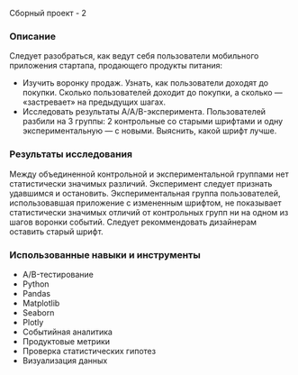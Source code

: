 Сборный проект - 2

### Описание

Следует разобраться, как ведут себя пользователи мобильного приложения стартапа, продающего продукты питания:
- Изучить воронку продаж. Узнать, как пользователи доходят до покупки. Сколько пользователей доходит до покупки, а сколько — «застревает» на предыдущих шагах.
- Исследовать результаты A/A/B-эксперимента. Пользователей разбили на 3 группы: 2 контрольные со старыми шрифтами и одну экспериментальную — с новыми. Выяснить, какой шрифт лучше.

### Результаты исследования

Между объединенной контрольной и экспериментальной группами нет статистически значимых различий.
Эксперимент следует признать удавшимся и остановить. Экспериментальная группа пользователей, использовавшая приложение с измененным шрифтом, не показывает статистически значимых отличий от контрольных групп ни на одном из шагов воронки событий. Следует рекоммендовать дизайнерам оставить старый шрифт.

### Использованные навыки и инструменты

- A/B-тестирование
- Python
- Pandas
- Matplotlib
- Seaborn
- Plotly
- Событийная аналитика
- Продуктовые метрики
- Проверка статистических гипотез
- Визуализация данных

